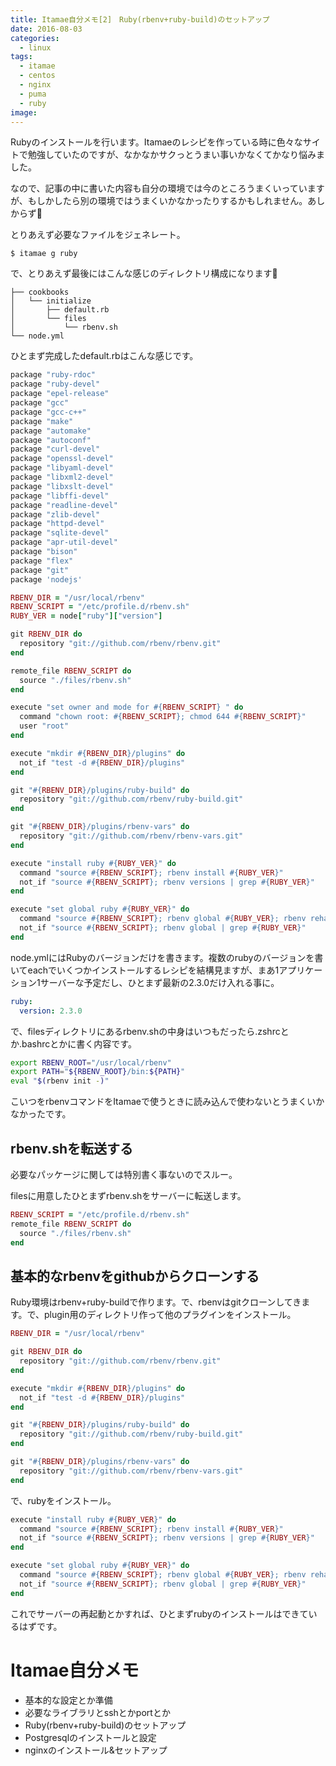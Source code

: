 ```yaml
---
title: Itamae自分メモ[2]　Ruby(rbenv+ruby-build)のセットアップ
date: 2016-08-03
categories:
  - linux
tags:
  - itamae
  - centos
  - nginx
  - puma
  - ruby
image:
---
```

Rubyのインストールを行います。Itamaeのレシピを作っている時に色々なサイトで勉強していたのですが、なかなかサクっとうまい事いかなくてかなり悩みました。

<!--more-->

なので、記事の中に書いた内容も自分の環境では今のところうまくいっていますが、もしかしたら別の環境ではうまくいかなかったりするかもしれません。あしからず👷

とりあえず必要なファイルをジェネレート。

```
$ itamae g ruby
```

で、とりあえず最後にはこんな感じのディレクトリ構成になります🌲

```
├── cookbooks
│   └── initialize
│       ├── default.rb
│       └── files
│           └── rbenv.sh
└── node.yml
```

ひとまず完成したdefault.rbはこんな感じです。

```ruby
package "ruby-rdoc"
package "ruby-devel"
package "epel-release"
package "gcc"
package "gcc-c++"
package "make"
package "automake"
package "autoconf"
package "curl-devel"
package "openssl-devel"
package "libyaml-devel"
package "libxml2-devel"
package "libxslt-devel"
package "libffi-devel"
package "readline-devel"
package "zlib-devel"
package "httpd-devel"
package "sqlite-devel"
package "apr-util-devel"
package "bison"
package "flex"
package "git"
package 'nodejs'

RBENV_DIR = "/usr/local/rbenv"
RBENV_SCRIPT = "/etc/profile.d/rbenv.sh"
RUBY_VER = node["ruby"]["version"]

git RBENV_DIR do
  repository "git://github.com/rbenv/rbenv.git"
end

remote_file RBENV_SCRIPT do
  source "./files/rbenv.sh"
end

execute "set owner and mode for #{RBENV_SCRIPT} " do
  command "chown root: #{RBENV_SCRIPT}; chmod 644 #{RBENV_SCRIPT}"
  user "root"
end

execute "mkdir #{RBENV_DIR}/plugins" do
  not_if "test -d #{RBENV_DIR}/plugins"
end

git "#{RBENV_DIR}/plugins/ruby-build" do
  repository "git://github.com/rbenv/ruby-build.git"
end

git "#{RBENV_DIR}/plugins/rbenv-vars" do
  repository "git://github.com/rbenv/rbenv-vars.git"
end

execute "install ruby #{RUBY_VER}" do
  command "source #{RBENV_SCRIPT}; rbenv install #{RUBY_VER}"
  not_if "source #{RBENV_SCRIPT}; rbenv versions | grep #{RUBY_VER}"
end

execute "set global ruby #{RUBY_VER}" do
  command "source #{RBENV_SCRIPT}; rbenv global #{RUBY_VER}; rbenv rehash"
  not_if "source #{RBENV_SCRIPT}; rbenv global | grep #{RUBY_VER}"
end
```

node.ymlにはRubyのバージョンだけを書きます。複数のrubyのバージョンを書いてeachでいくつかインストールするレシピを結構見ますが、まあ1アプリケーション1サーバーな予定だし、ひとまず最新の2.3.0だけ入れる事に。

```yaml
ruby:
  version: 2.3.0
```

で、filesディレクトリにあるrbenv.shの中身はいつもだったら.zshrcとか.bashrcとかに書く内容です。

```sh
export RBENV_ROOT="/usr/local/rbenv"
export PATH="${RBENV_ROOT}/bin:${PATH}"
eval "$(rbenv init -)"
```

こいつをrbenvコマンドをItamaeで使うときに読み込んで使わないとうまくいかなかったです。

## rbenv.shを転送する

必要なパッケージに関しては特別書く事ないのでスルー。

filesに用意したひとまずrbenv.shをサーバーに転送します。

```ruby
RBENV_SCRIPT = "/etc/profile.d/rbenv.sh"
remote_file RBENV_SCRIPT do
  source "./files/rbenv.sh"
end
```

## 基本的なrbenvをgithubからクローンする

Ruby環境はrbenv+ruby-buildで作ります。で、rbenvはgitクローンしてきます。で、plugin用のディレクトリ作って他のプラグインをインストール。

```ruby
RBENV_DIR = "/usr/local/rbenv"

git RBENV_DIR do
  repository "git://github.com/rbenv/rbenv.git"
end

execute "mkdir #{RBENV_DIR}/plugins" do
  not_if "test -d #{RBENV_DIR}/plugins"
end

git "#{RBENV_DIR}/plugins/ruby-build" do
  repository "git://github.com/rbenv/ruby-build.git"
end

git "#{RBENV_DIR}/plugins/rbenv-vars" do
  repository "git://github.com/rbenv/rbenv-vars.git"
end
```

で、rubyをインストール。

```ruby
execute "install ruby #{RUBY_VER}" do
  command "source #{RBENV_SCRIPT}; rbenv install #{RUBY_VER}"
  not_if "source #{RBENV_SCRIPT}; rbenv versions | grep #{RUBY_VER}"
end

execute "set global ruby #{RUBY_VER}" do
  command "source #{RBENV_SCRIPT}; rbenv global #{RUBY_VER}; rbenv rehash"
  not_if "source #{RBENV_SCRIPT}; rbenv global | grep #{RUBY_VER}"
end
```

これでサーバーの再起動とかすれば、ひとまずrubyのインストールはできているはずです。

# Itamae自分メモ

  * 基本的な設定とか準備
  * 必要なライブラリとsshとかportとか
  * Ruby(rbenv+ruby-build)のセットアップ
  * Postgresqlのインストールと設定
  * nginxのインストール&セットアップ
